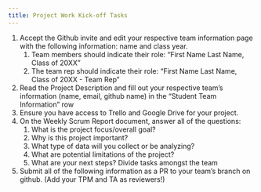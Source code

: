 ```yaml
---
title: Project Work Kick-off Tasks
---
```



1. Accept the Github invite and edit your respective team information page with the following information: name and class year. 
   1. Team members should indicate their role: “First Name Last Name, Class of 20XX”
   2. The team rep should indicate their role: “First Name Last Name,  Class of 20XX - Team Rep” 
2. Read the Project Description and fill out your respective team’s information (name, email, github name) in the “Student Team Information” row
3. Ensure you have access to Trello and Google Drive for your project.
4. On the Weekly Scrum Report document, answer all of the questions:
   1. What is the project focus/overall goal?
   2. Why is this project important?
   3. What type of data will you collect or be analyzing?
   4. What are potential limitations of the project?
   5. What are your next steps? Divide tasks amongst the team
5. Submit all of the following information as a PR to your team’s branch on github. (Add your TPM and TA as reviewers!)


